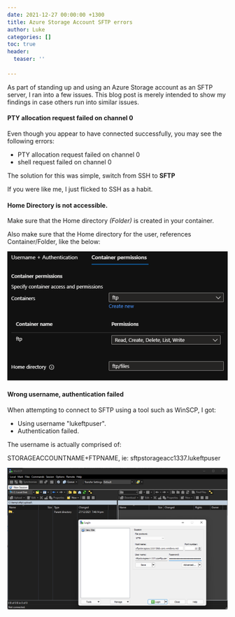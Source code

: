 ```yaml
---
date: 2021-12-27 00:00:00 +1300
title: Azure Storage Account SFTP errors
author: Luke
categories: []
toc: true
header:
  teaser: ''

---
```

As part of standing up and using an Azure Storage account as an SFTP server, I ran into a few issues. This blog post is merely intended to show my findings in case others run into similar issues.

#### PTY allocation request failed on channel 0

Even though you appear to have connected successfully, you may see the following errors:

* PTY allocation request failed on channel 0
* shell request failed on channel 0

The solution for this was simple, switch from SSH to **SFTP**

If you were like me, I just flicked to SSH as a habit.

#### Home Directory is not accessible.

Make sure that the Home directory _(Folder)_ is created in your container.

Also make sure that the Home directory for the user, references Container/Folder, like the below:

![Azure SFTP - Add Local User](/uploads/azureportal_sftplocalusercreate.png "Azure SFTP - Add Local User")

#### Wrong username, authentication failed

When attempting to connect to SFTP using a tool such as WinSCP, I got: 

* Using username "lukeftpuser".
* Authentication failed.

The username is actually comprised of:

STORAGEACCOUNTNAME+FTPNAME, ie: sftpstorageacc1337.lukeftpuser

![WinSCP Connection Azure SFTP](/uploads/sftp_winscptest.png "WinSCP Connection Azure SFTP")